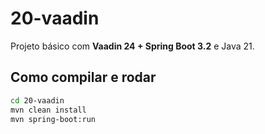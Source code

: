 # 20-vaadin

Projeto básico com **Vaadin 24 + Spring Boot 3.2** e Java 21.

## Como compilar e rodar

```bash
cd 20-vaadin
mvn clean install
mvn spring-boot:run
